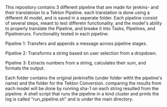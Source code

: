 This repository contains 3 different pipeline that are made for jenkins- and their translatoion to a Tekton Pipeline. each translation is done using a different AI model, and is saved in a seperate folder.
Each pipeline consist of several steps, meant to test differetn functionality, and the model's ability to properly translate the Pipeline, and breake it into Tasks, Pipelines, and Pipelineruns.
Functionality tested in each pipeline:

Pipeline 1: Transfers and appends a message across pipeline stages.

Pipeline 2: Transforms a string based on user selection from a dropdown.

Pipeline 3: Extracts numbers from a string, calculates their sum, and formats the output.


Each folder contains the original jenkinsfile (under folder witht the pipeline's name) and the folder for the Tekton Conversion.
comparing the results from each model will be done by running sha-1 on each string resulted from the pipeline.
A shell script that runs the pipeline in a kind cluster and prints the log is called "run_pipeline.sh" and is under the main directory.
